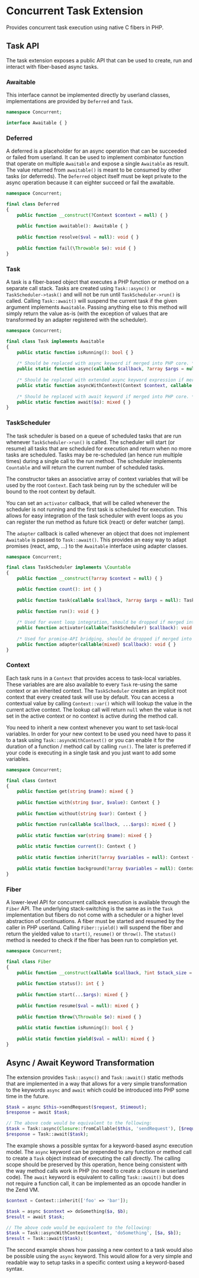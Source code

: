# Concurrent Task Extension

Provides concurrent task execution using native C fibers in PHP.

## Task API

The task extension exposes a public API that can be used to create, run and interact with fiber-based async tasks.

### Awaitable

This interface cannot be implemented directly by userland classes, implementations are provided by `Deferred` and `Task`.

```php
namespace Concurrent;

interface Awaitable { }
```

### Deferred

A deferred is a placeholder for an async operation that can be succeeded or failed from userland. It can be used to implement combinator function that operate on multiple `Awaitable` and expose a single `Awaitable` as result. The value returned from `awaitable()` is meant to be consumed by other tasks (or deferreds). The `Deferred` object itself must be kept private to the async operation because it can eighter succeed or fail the awaitable.

```php
namespace Concurrent;

final class Deferred
{
    public function __construct(?Context $context = null) { }
    
    public function awaitable(): Awaitable { }
    
    public function resolve($val = null): void { }
    
    public function fail(\Throwable $e): void { }
}
```

### Task

A task is a fiber-based object that executes a PHP function or method on a separate call stack. Tasks are created using `Task::async()` or `TaskScheduler->task()` and will not be run until `TaskScheduler->run()` is called. Calling `Task::await()` will suspend the current task if the given argument implements `Awaitable`. Passing anything else to this method will simply return the value as-is (with the exception of values that are transformed by an adapter registered with the scheduler).

```php
namespace Concurrent;

final class Task implements Awaitable
{
    public static function isRunning(): bool { }
    
    /* Should be replaced with async keyword if merged into PHP core. */
    public static function async(callable $callback, ?array $args = null): Task { }
    
    /* Should be replaced with extended async keyword expression if merged into PHP core. */
    public static function asyncWithContext(Context $context, callable $callback, ?array $args = null): Task { }
    
    /* Should be replaced with await keyword if merged into PHP core. */
    public static function await($a): mixed { }
}
```

### TaskScheduler

The task scheduler is based on a queue of scheduled tasks that are run whenever `TaskScheduler->run()` is called. The scheduler will start (or resume) all tasks that are scheduled for execution and return when no more tasks are scheduled. Tasks may be re-scheduled (an hence run multiple times) during a single call to the run method. The scheduler implements `Countable` and will return the current number of scheduled tasks.

The constructor takes an associative array of context variables that will be used by the root `Context`. Each task being run by the scheduler will be bound to the root context by default.

You can set an `activator` callback, that will be called whenever the scheduler is not running and the first task is scheduled for execution. This allows for easy integration of the task scheduler with event loops as you can register the run method as future tick (react) or defer watcher (amp).

The `adapter` callback is called whenever an object that does not implement `Awaitable` is passed to `Task::await()`. This provides an easy way to adapt promises (react, amp, ...) to the `Awaitable` interface using adapter classes.

```php
namespace Concurrent;

final class TaskScheduler implements \Countable
{
    public function __construct(?array $context = null) { }

    public function count(): int { }
    
    public function task(callable $callback, ?array $args = null): Task { }
    
    public function run(): void { }
    
    /* Used for event loop integration, should be dropped if merged into PHP core. */
    public function activator(callable(TaskScheduler) $callback): void { }
    
    /* Used for promise-API bridging, should be dropped if merged into PHP core. */
    public function adapter(callable(mixed) $callback): void { }
}
```

### Context

Each task runs in a `Context` that provides access to task-local variables. These variables are are also available to every `Task` re-using the same context or an inherited context. The `TaskScheduler` creates an implicit root context that every created task will use by default. You can access a contextual value by calling `Context::var()` which will lookup the value in the current active context. The lookup call will return `null` when the value is not set in the active context or no context is active during the method call.

You need to inherit a new context whenever you want to set task-local variables. In order for your new context to be used you need have to pass it to a task using `Task::asyncWithContext()` or you can enable it for the duration of a function / method call by calling `run()`. The later is preferred if your code is executing in a single task and you just want to add some variables.

```php
namespace Concurrent;

final class Context
{
    public function get(string $name): mixed { }
    
    public function with(string $var, $value): Context { }
    
    public function without(string $var): Context { }

    public function run(callable $callback, ...$args): mixed { }
    
    public static function var(string $name): mixed { }
    
    public static function current(): Context { }
    
    public static function inherit(?array $variables = null): Context { }
    
    public static function background(?array $variables = null): Context { }
}
```

### Fiber

A lower-level API for concurrent callback execution is available through the `Fiber` API. The underlying stack-switching is the same as in the `Task` implementation but fibers do not come with a scheduler or a higher level abstraction of continuations. A fiber must be started and resumed by the caller in PHP userland. Calling `Fiber::yield()` will suspend the fiber and return the yielded value to `start()`, `resume()` or `throw()`. The `status()` method is needed to check if the fiber has been run to completion yet.

```php
namespace Concurrent;

final class Fiber
{
    public function __construct(callable $callback, ?int $stack_size = null) { }
    
    public function status(): int { }
    
    public function start(...$args): mixed { }
    
    public function resume($val = null): mixed { }
    
    public function throw(\Throwable $e): mixed { }
    
    public static function isRunning(): bool { }
    
    public static function yield($val = null): mixed { }
}
```

## Async / Await Keyword Transformation

The extension provides `Task::async()` and `Task::await()` static methods that are implemented in a way that allows for a very simple transformation to the keywords `async` and `await` which could be introduced into PHP some time in the future.

```php
$task = async $this->sendRequest($request, $timeout);
$response = await $task;

// The above code would be equivalent to the following:
$task = Task::async(Closure::fromCallable($this, 'sendRequest'), [$request, $timeout]);
$response = Task::await($task);
```

The example shows a possible syntax for a keyword-based async execution model. The `async` keyword can be prepended to any function or method call to create a `Task` object instead of executing the call directly. The calling scope should be preserved by this operation, hence being consistent with the way method calls work in PHP (no need to create a closure in userland code). The `await` keyword is equivalent to calling `Task::await()` but does not require a function call, it can be implemented as an opcode handler in the Zend VM.

```php
$context = Context::inherit(['foo' => 'bar']);

$task = async $context => doSomething($a, $b);
$result = await $task;

// The above code would be equivalent to the following:
$task = Task::asyncWithContext($context, 'doSomething', [$a, $b]);
$result = Task::await($task);
```

The second example shows how passing a new context to a task would also be possible using the `async` keyword. This would allow for a very simple and readable way to setup tasks in a specific context using a keyword-based syntax.
